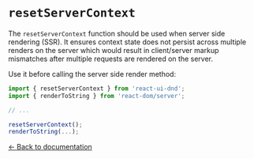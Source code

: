 # `resetServerContext`

The `resetServerContext` function should be used when server side rendering (SSR). It ensures context state does not persist across multiple renders on the server which would result in client/server markup mismatches after multiple requests are rendered on the server.

Use it before calling the server side render method:

```js
import { resetServerContext } from 'react-ui-dnd';
import { renderToString } from 'react-dom/server';

// ...

resetServerContext();
renderToString(...);
```

[← Back to documentation](/README.md#documentation-)
